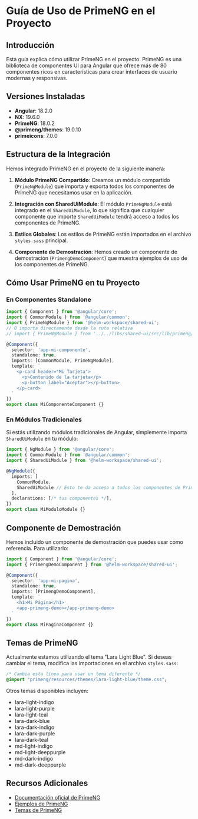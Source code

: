 # Guía de Uso de PrimeNG en el Proyecto

## Introducción

Esta guía explica cómo utilizar PrimeNG en el proyecto. PrimeNG es una biblioteca de componentes UI para Angular que ofrece más de 80 componentes ricos en características para crear interfaces de usuario modernas y responsivas.

## Versiones Instaladas

- **Angular**: 18.2.0
- **NX**: 19.6.0
- **PrimeNG**: 18.0.2
- **@primeng/themes**: 19.0.10
- **primeicons**: 7.0.0

## Estructura de la Integración

Hemos integrado PrimeNG en el proyecto de la siguiente manera:

1. **Módulo PrimeNG Compartido**: Creamos un módulo compartido (`PrimeNgModule`) que importa y exporta todos los componentes de PrimeNG que necesitamos usar en la aplicación.

2. **Integración con SharedUiModule**: El módulo `PrimeNgModule` está integrado en el `SharedUiModule`, lo que significa que cualquier componente que importe `SharedUiModule` tendrá acceso a todos los componentes de PrimeNG.

3. **Estilos Globales**: Los estilos de PrimeNG están importados en el archivo `styles.sass` principal.

4. **Componente de Demostración**: Hemos creado un componente de demostración (`PrimengDemoComponent`) que muestra ejemplos de uso de los componentes de PrimeNG.

## Cómo Usar PrimeNG en tu Proyecto

### En Componentes Standalone

```typescript
import { Component } from '@angular/core';
import { CommonModule } from '@angular/common';
import { PrimeNgModule } from '@helm-workspace/shared-ui';
// O importa directamente desde la ruta relativa
// import { PrimeNgModule } from '../../libs/shared-ui/src/lib/primeng/primeng.module';

@Component({
  selector: 'app-mi-componente',
  standalone: true,
  imports: [CommonModule, PrimeNgModule],
  template: `
    <p-card header="Mi Tarjeta">
      <p>Contenido de la tarjeta</p>
      <p-button label="Aceptar"></p-button>
    </p-card>
  `
})
export class MiComponenteComponent {}
```

### En Módulos Tradicionales

Si estás utilizando módulos tradicionales de Angular, simplemente importa `SharedUiModule` en tu módulo:

```typescript
import { NgModule } from '@angular/core';
import { CommonModule } from '@angular/common';
import { SharedUiModule } from '@helm-workspace/shared-ui';

@NgModule({
  imports: [
    CommonModule,
    SharedUiModule // Esto te da acceso a todos los componentes de PrimeNG
  ],
  declarations: [/* tus componentes */],
})
export class MiModuloModule {}
```

## Componente de Demostración

Hemos incluido un componente de demostración que puedes usar como referencia. Para utilizarlo:

```typescript
import { Component } from '@angular/core';
import { PrimengDemoComponent } from '@helm-workspace/shared-ui';

@Component({
  selector: 'app-mi-pagina',
  standalone: true,
  imports: [PrimengDemoComponent],
  template: `
    <h1>Mi Página</h1>
    <app-primeng-demo></app-primeng-demo>
  `
})
export class MiPaginaComponent {}
```

## Temas de PrimeNG

Actualmente estamos utilizando el tema "Lara Light Blue". Si deseas cambiar el tema, modifica las importaciones en el archivo `styles.sass`:

```sass
/* Cambia esta línea para usar un tema diferente */
@import "primeng/resources/themes/lara-light-blue/theme.css";
```

Otros temas disponibles incluyen:
- lara-light-indigo
- lara-light-purple
- lara-light-teal
- lara-dark-blue
- lara-dark-indigo
- lara-dark-purple
- lara-dark-teal
- md-light-indigo
- md-light-deeppurple
- md-dark-indigo
- md-dark-deeppurple

## Recursos Adicionales

- [Documentación oficial de PrimeNG](https://primeng.org/)
- [Ejemplos de PrimeNG](https://primeng.org/installation)
- [Temas de PrimeNG](https://primeng.org/theming)